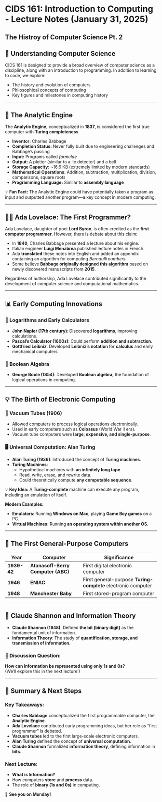 # **CIDS 161: Introduction to Computing - Lecture Notes (January 31, 2025)**
## **The Histroy of Computer Science Pt. 2**

## **🔎 Understanding Computer Science**
CIDS 161 is designed to provide a broad overview of computer science as a discipline, along with an introduction to programming. In addition to learning to code, we explore:
- The history and evolution of computers
- Philosophical concepts of computing
- Key figures and milestones in computing history

---

## **📜 The Analytic Engine**
The **Analytic Engine**, conceptualized in **1837**, is considered the first true computer with **Turing completeness**.

- **Inventor:** Charles Babbage
- **Completion Status:** Never fully built due to engineering challenges and Babbage’s passing
- **Input:** Programs called *formulae*
- **Output:** A plotter (similar to a lie detector) and a bell
- **Storage Capacity:** ~16.6 KB (extremely limited by modern standards)
- **Mathematical Operations:** Addition, subtraction, multiplication, division, comparisons, square roots
- **Programming Language:** Similar to **assembly language**

💡 **Fun Fact:** The Analytic Engine could have potentially taken a program as input and outputted another program—a key concept in modern computing.

---

## **👩‍💻 Ada Lovelace: The First Programmer?**
Ada Lovelace, daughter of poet **Lord Byron**, is often credited as the **first computer programmer**. However, there is debate about this claim:

- In **1840**, Charles Babbage presented a lecture about his engine.
- Italian engineer **Luigi Menabrea** published lecture notes in French.
- Ada **translated** these notes into English and added an appendix containing an algorithm for computing *Bernoulli numbers*.
- Some believe **Babbage originally designed this algorithm** based on newly discovered manuscripts from **2015**.

Regardless of authorship, Ada Lovelace contributed significantly to the development of computer science and computational mathematics.

---

## **📊 Early Computing Innovations**
### **🔢 Logarithms and Early Calculators**
- **John Napier (17th century)**: Discovered **logarithms**, improving calculations.
- **Pascal’s Calculator (1600s)**: Could perform **addition and subtraction**.
- **Gottfried Leibniz**: Developed **Leibniz’s notation** for **calculus** and early mechanical computers.

### **🧮 Boolean Algebra**
- **George Boole (1854)**: Developed **Boolean algebra**, the foundation of logical operations in computing.

---

## **💡 The Birth of Electronic Computing**
### **🔌 Vacuum Tubes (1906)**
- Allowed computers to process logical operations electronically.
- Used in early computers such as **Colossus** (World War II era).
- Vacuum tube computers were **large, expensive, and single-purpose**.

### **🖥️ Universal Computation: Alan Turing**
- **Alan Turing (1936)**: Introduced the concept of **Turing machines**.
- **Turing Machines**:
    - Hypothetical machines with **an infinitely long tape**.
    - Read, write, erase, and rewrite data.
    - Could theoretically compute **any computable sequence**.

💡 **Key Idea:** A **Turing-complete** machine can execute any program, including an emulation of itself.

**Modern Examples:**
- **Emulators**: Running **Windows on Mac**, playing **Game Boy games** on a PC.
- **Virtual Machines**: Running **an operating system within another OS**.

---

## **📡 The First General-Purpose Computers**
| Year  | Computer | Significance |
|-------|----------|-------------|
| **1939-42** | **Atanasoff-Berry Computer (ABC)** | First digital electronic computer |
| **1946** | **ENIAC** | First general-purpose **Turing-complete** electronic computer |
| **1948** | **Manchester Baby** | First stored-program computer |

---

## **📡 Claude Shannon and Information Theory**
- **Claude Shannon (1948)**: Defined **the bit (binary digit)** as the fundamental unit of information.
- **Information Theory**: The study of **quantification, storage, and transmission of information**.

### **🤔 Discussion Question:**
**How can information be represented using only 1s and 0s?**  
(We’ll explore this in the next lecture!)

---

## **📝 Summary & Next Steps**
### **Key Takeaways:**
- **Charles Babbage** conceptualized the first programmable computer, the **Analytic Engine**.
- **Ada Lovelace** contributed early programming ideas, but her role as "first programmer" is debated.
- **Vacuum tubes** led to the first large-scale electronic computers.
- **Alan Turing** defined the concept of **universal computation**.
- **Claude Shannon** formalized **information theory**, defining information in **bits**.

### **Next Lecture:**
- **What is Information?**
- How computers **store** and **process** data.
- The role of **binary (1s and 0s)** in computing.

🚀 **See you on Monday!**